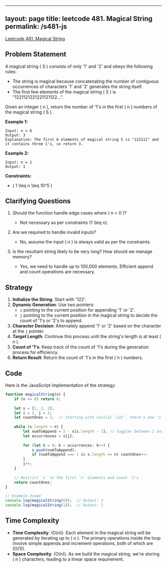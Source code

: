 
---
layout: page
title: leetcode 481. Magical String
permalink: /s481-js
---
[Leetcode 481. Magical String](https://algoadvance.github.io/algoadvance/l481)
## Problem Statement

A magical string \( S \) consists of only '1' and '2' and obeys the following rules:

- The string is magical because concatenating the number of contiguous occurrences of characters '1' and '2' generates the string itself.
- The first few elements of the magical string \( S \) is "1221121221221121122...".

Given an integer \( n \), return the number of '1's in the first \( n \) numbers of the magical string \( S \).

**Example 1:**

```
Input: n = 6
Output: 3
Explanation: The first 6 elements of magical string S is "122112" and it contains three 1's, so return 3.
```

**Example 2:**

```
Input: n = 1
Output: 1
```

**Constraints:**

- \( 1 \leq n \leq 10^5 \)

## Clarifying Questions

1. Should the function handle edge cases where \( n = 0 \)?
   - Not necessary as per constraints \(1 \leq n\).
   
2. Are we required to handle invalid inputs?
   - No, assume the input \( n \) is always valid as per the constraints.

3. Is the resultant string likely to be very long? How should we manage memory?
   - Yes, we need to handle up to 100,000 elements. Efficient append and count operations are necessary. 

## Strategy

1. **Initialize the String**: Start with '122'.
2. **Dynamic Generation**: Use two pointers:
   - `i` pointing to the current position for appending '1' or '2'.
   - `j` pointing to the current position in the magical string to decide the count of '1's or '2's to append.
3. **Character Decision**: Alternately append '1' or '2' based on the character at the `j` pointer.
4. **Target Length**: Continue this process until the string's length is at least \( n \).
5. **Count of '1's**: Keep track of the count of '1's during the generation process for efficiency.
6. **Return Result**: Return the count of '1's in the first \( n \) numbers.

## Code

Here is the JavaScript implementation of the strategy:

```javascript
function magicalString(n) {
    if (n <= 0) return 0;
    
    let s = [1, 2, 2];
    let i = 2, j = 2;
    let countOnes = 1;  // Starting with initial '122', there's one '1'
    
    while (s.length < n) {
        let numToAppend = 2 - s[s.length - 1]; // toggles between 1 and 2
        let occurrences = s[j];
        
        for (let k = 0; k < occurrences; k++) {
            s.push(numToAppend);
            if (numToAppend === 1 && s.length <= n) countOnes++;
        }
        j++;
    }
    
    // Restrict `s` to the first `n` elements and count '1's
    return countOnes;
}

// Example Usage
console.log(magicalString(6));  // Output: 3
console.log(magicalString(1));  // Output: 1
```

## Time Complexity

- **Time Complexity**: \(O(n)\). Each element in the magical string will be generated by iterating up to \( n \). The primary operations inside the loop involve simple appends and increment operations, both of which are \(O(1)\).
- **Space Complexity**: \(O(n)\). As we build the magical string, we're storing \( n \) characters, leading to a linear space requirement.